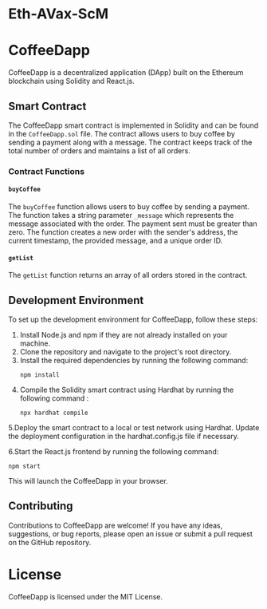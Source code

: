# Eth-AVax-ScM

# CoffeeDapp

CoffeeDapp is a decentralized application (DApp) built on the Ethereum blockchain using Solidity and React.js.

## Smart Contract

The CoffeeDapp smart contract is implemented in Solidity and can be found in the `CoffeeDapp.sol` file. The contract allows users to buy coffee by sending a payment along with a message. The contract keeps track of the total number of orders and maintains a list of all orders.

### Contract Functions

#### `buyCoffee`

The `buyCoffee` function allows users to buy coffee by sending a payment. The function takes a string parameter `_message` which represents the message associated with the order. The payment sent must be greater than zero. The function creates a new order with the sender's address, the current timestamp, the provided message, and a unique order ID.

#### `getList`

The `getList` function returns an array of all orders stored in the contract.

## Development Environment

To set up the development environment for CoffeeDapp, follow these steps:

1. Install Node.js and npm if they are not already installed on your machine.
2. Clone the repository and navigate to the project's root directory.
3. Install the required dependencies by running the following command:
   ```shell
   npm install   
4. Compile the Solidity smart contract using Hardhat by running the following command :
    ```shell
   npx hardhat compile
5.Deploy the smart contract to a local or test network using Hardhat. Update the deployment configuration in the hardhat.config.js file if necessary.

6.Start the React.js frontend by running the following command:

    
    npm start
    
This will launch the CoffeeDapp in your browser.
## Contributing
Contributions to CoffeeDapp are welcome! If you have any ideas, suggestions, or bug reports, please open an issue or submit a pull request on the GitHub repository.

# License
CoffeeDapp is licensed under the MIT License.



 

